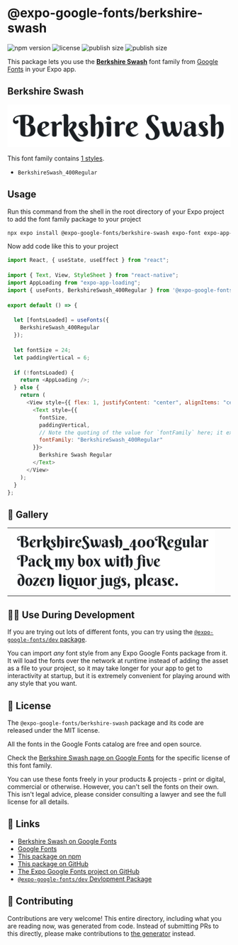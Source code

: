 # @expo-google-fonts/berkshire-swash

![npm version](https://flat.badgen.net/npm/v/@expo-google-fonts/berkshire-swash)
![license](https://flat.badgen.net/github/license/expo/google-fonts)
![publish size](https://flat.badgen.net/packagephobia/install/@expo-google-fonts/berkshire-swash)
![publish size](https://flat.badgen.net/packagephobia/publish/@expo-google-fonts/berkshire-swash)

This package lets you use the [**Berkshire Swash**](https://fonts.google.com/specimen/Berkshire+Swash) font family from [Google Fonts](https://fonts.google.com/) in your Expo app.

## Berkshire Swash

![Berkshire Swash](./font-family.png)

This font family contains [1 styles](#-gallery).

- `BerkshireSwash_400Regular`

## Usage

Run this command from the shell in the root directory of your Expo project to add the font family package to your project

```sh
npx expo install @expo-google-fonts/berkshire-swash expo-font expo-app-loading
```

Now add code like this to your project

```js
import React, { useState, useEffect } from "react";

import { Text, View, StyleSheet } from "react-native";
import AppLoading from "expo-app-loading";
import { useFonts, BerkshireSwash_400Regular } from '@expo-google-fonts/berkshire-swash';

export default () => {

  let [fontsLoaded] = useFonts({
    BerkshireSwash_400Regular
  });

  let fontSize = 24;
  let paddingVertical = 6;

  if (!fontsLoaded) {
    return <AppLoading />;
  } else {
    return (
      <View style={{ flex: 1, justifyContent: "center", alignItems: "center" }}>
        <Text style={{
          fontSize,
          paddingVertical,
          // Note the quoting of the value for `fontFamily` here; it expects a string!
          fontFamily: "BerkshireSwash_400Regular"
        }}>
          Berkshire Swash Regular
        </Text>
      </View>
    );
  }
};
```

## 🔡 Gallery


||||
|-|-|-|
|![BerkshireSwash_400Regular](./BerkshireSwash_400Regular.ttf.png)||||


## 👩‍💻 Use During Development

If you are trying out lots of different fonts, you can try using the [`@expo-google-fonts/dev` package](https://github.com/expo/google-fonts/tree/master/font-packages/dev#readme).

You can import _any_ font style from any Expo Google Fonts package from it. It will load the fonts over the network at runtime instead of adding the asset as a file to your project, so it may take longer for your app to get to interactivity at startup, but it is extremely convenient for playing around with any style that you want.


## 📖 License

The `@expo-google-fonts/berkshire-swash` package and its code are released under the MIT license.

All the fonts in the Google Fonts catalog are free and open source.

Check the [Berkshire Swash page on Google Fonts](https://fonts.google.com/specimen/Berkshire+Swash) for the specific license of this font family.

You can use these fonts freely in your products & projects - print or digital, commercial or otherwise. However, you can't sell the fonts on their own. This isn't legal advice, please consider consulting a lawyer and see the full license for all details.

## 🔗 Links

- [Berkshire Swash on Google Fonts](https://fonts.google.com/specimen/Berkshire+Swash)
- [Google Fonts](https://fonts.google.com/)
- [This package on npm](https://www.npmjs.com/package/@expo-google-fonts/berkshire-swash)
- [This package on GitHub](https://github.com/expo/google-fonts/tree/master/font-packages/berkshire-swash)
- [The Expo Google Fonts project on GitHub](https://github.com/expo/google-fonts)
- [`@expo-google-fonts/dev` Devlopment Package](https://github.com/expo/google-fonts/tree/master/font-packages/dev)

## 🤝 Contributing

Contributions are very welcome! This entire directory, including what you are reading now, was generated from code. Instead of submitting PRs to this directly, please make contributions to [the generator](https://github.com/expo/google-fonts/tree/master/packages/generator) instead.
